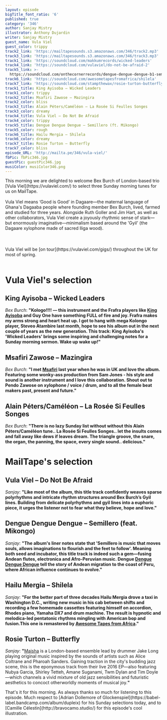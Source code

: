 ```yaml
---
layout: episode
bigTitle_font_ratio: '6'
published: true
category: '346'
author: Sanjay Mistry
illustrator: Anthony Dujardin
writer: Sanjay Mistry
guest_name: Vula Viel
guest_color: trippy
track2_link: 'https://mailtapesounds.s3.amazonaws.com/346/track2.mp3'
track3_link: 'https://mailtapesounds.s3.amazonaws.com/346/track3.mp3'
track1_link: 'https://soundcloud.com/makkumrecords/wicked-leaders'
track4_link: 'https://soundcloud.com/vulaviel/do-not-be-afraid-2'
track5_link: >-
  https://soundcloud.com/onthecornerrecords/dengue-dengue-dengue-b1-semillero-otcr12010-mstrd
track6_link: 'https://soundcloud.com/awesometapesfromafrica/shilela'
track7_link: 'https://soundcloud.com/stampthewax/rosie-turton-butterfly-stw-premiere'
track1_title: King Ayisoba – Wicked Leaders
track1_color: trippy
track2_title: Msafiri Zawose – Mazingira
track2_color: bliss
track3_title: Alain Péters/Caméléon – La Rosée Si Feulles Songes
track3_color: dreamy
track4_title: Vula Viel – Do Not Be Afraid
track4_color: trippy
track5_title: Dengue Dengue Dengue – Semillero (ft. Mikongo)
track5_color: rough
track6_title: Hailu Mergia – Shilela
track6_color: dreamy
track7_title: Rosie Turton – Butterfly
track7_color: bliss
episode_URL: 'http://mailta.pe/346/vula-viel/'
fbPic: fbPic346.jpg
guestPic: guestPic346.jpg
musiColor: musiColor346.png
---
```

<p id="introduction">This morning we are delighted to welcome Bex Burch of London-based trio [Vula Viel](https://vulaviel.com/) to select three Sunday morning tunes for us on MailTape.
<br><br>
Vula Viel means ‘Good is Good’ in Dagaare—the maternal language of Ghana's Dagaaba people where founding member Bex Burch, lived, farmed and studied for three years. Alongside Ruth Goller and Jim Hart, as well as other collaborators, Vula Viel create a joyously rhythmic sense of stark— but enormously imaginative—minimalism based around the 'Gyil' (the Dagaare xylophone made of sacred lliga wood).<br><br>
<br><br>
Vula Viel will be [on tour](https://vulaviel.com/gigs/) throughout the UK for most of spring.<br><br></p>


# Vula Viel's selection

## King Ayisoba – Wicked Leaders
_Bex Burch_: **"**Kologo!!!! — this instrument and the Frafra players like [King Ayisoba](https://kingayisoba.bandcamp.com/) and Guy One have something FULL of fire and joy. Frafra makes my arms strong and heart heat up. I got to hang with mega Kolongo player, Steveo Atambire last month, hope to see his album out in the next couple of years as the new generation. This track: King Ayisoba's 'Wicked Leaders' brings some inspiring and challenging notes for a Sunday morning sermon. Wake up wake up!**"**

## Msafiri Zawose – Mazingira
_Bex Burch_: **"**I met [Msafiri](http://msafirizawose.com/) last year when he was in UK and love the album. Featuring some wonky-ass production from Sam Jones - his style and sound is another instrument and I love this collaboration. Shout out to Pendo Zawose on xylophone / voice / drum, and to all the female beat makers past, present and future.**"**

## Alain Péters/Caméléon – La Rosée Si Feulles Songes
_Bex Burch_: **"**There is no lazy Sunday list without without this Alain Péters/Caméléon tune.. La Rosée Si Feulles Songes.. let the insults comes and fall away like dews if leaves dream. The triangle groove, the snare, the organ, the panning, the space, every single sound.. delicious.**"**


# MailTape's selection

## Vula Viel – Do Not Be Afraid
_Sanjay_: **"**Like most of the album, this title track confidently weaves sparse polyrhythms and intricate rhythm structures around Bex Burch’s Gyil lines. Building from delicate polyrhythms and gyil lines into a euphoric piece, it urges the listener not to fear what they believe, hope and love.**"**

## Dengue Dengue Dengue – Semillero (feat. Mikongo)
_Sanjay_: **"**The album's liner notes state that 'Semillero is music that moves souls, allows imaginations to flourish and the feet to follow'. Meaning both seed and incubator, this title track is indeed such a gem—fusing Andean flutes, electronica and Afro-Peruvian music. Dengue [Dengue Dengue Dengue](https://denguedenguedengue.net/) tell the story of Andean migration to the coast of Peru, where African influence continues to evolve.**"**

## Hailu Mergia – Shilela
_Sanjay_: **"**For the better part of three decades Hailu Mergia drove a taxi in Washington D.C., writing new music in his cab between shifts and recording a few homemade cassettes featuring himself on accordion, Rhodes piano, Yamaha DX7 and drum machine. The result is hypnotic and melodica-led pentatonic rhythms mingling with American bop and fusion.This one is remastered by [Awesome Tapes from Africa](https://www.awesometapes.com/).**"**

## Rosie Turton – Butterfly
_Sanjay_: **"**[Maisha](https://maisha.bandcamp.com/album/there-is-a-place) is a London-based ensemble lead by drummer Jake Long playing original music inspired by the sounds of artists such as Alice Coltrane and Pharoah Sanders. Gaining traction in the city's budding jazz scene, this is the eponymous track from their live 2016 EP—also featuring Nubya Garcia, Shirley Tetteh, Amane Suganami, Twm Dylan and Tim Doyle—which channels a vivid mixture of old jazz sensibilities and futuristic aesthetics to concoct otherworldly moments of musical joy.**"**


<p id="outroduction">That's it for this morning. As always thanks so much for listening to this episode. Much respect to [Adrian Dollemore of Glockenspiel](https://babel-label.bandcamp.com/album/dupleix) for his Sunday selections today, and to [Camille Célestin](http://bravocamo.studio/) for this episode's cool illustration.</p>
